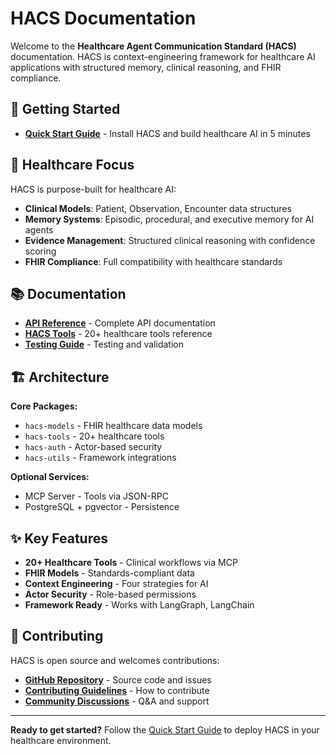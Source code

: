 # HACS Documentation

Welcome to the **Healthcare Agent Communication Standard (HACS)** documentation. HACS is context-engineering framework for healthcare AI applications with structured memory, clinical reasoning, and FHIR compliance.

## 🚀 **Getting Started**

- **[Quick Start Guide](quick-start.md)** - Install HACS and build healthcare AI in 5 minutes

## 🏥 **Healthcare Focus**

HACS is purpose-built for healthcare AI:

- **Clinical Models**: Patient, Observation, Encounter data structures
- **Memory Systems**: Episodic, procedural, and executive memory for AI agents
- **Evidence Management**: Structured clinical reasoning with confidence scoring
- **FHIR Compliance**: Full compatibility with healthcare standards

## 📚 **Documentation**

- **[API Reference](api-reference.md)** - Complete API documentation
- **[HACS Tools](hacs-tools.md)** - 20+ healthcare tools reference  
- **[Testing Guide](testing.md)** - Testing and validation

## 🏗️ **Architecture**

**Core Packages:**
- `hacs-models` - FHIR healthcare data models  
- `hacs-tools` - 20+ healthcare tools
- `hacs-auth` - Actor-based security
- `hacs-utils` - Framework integrations

**Optional Services:**
- MCP Server - Tools via JSON-RPC
- PostgreSQL + pgvector - Persistence

## ✨ **Key Features**

- **20+ Healthcare Tools** - Clinical workflows via MCP
- **FHIR Models** - Standards-compliant data  
- **Context Engineering** - Four strategies for AI
- **Actor Security** - Role-based permissions
- **Framework Ready** - Works with LangGraph, LangChain

## 🤝 **Contributing**

HACS is open source and welcomes contributions:

- **[GitHub Repository](https://github.com/solanovisitor/hacs-ai)** - Source code and issues
- **[Contributing Guidelines](../CONTRIBUTING.md)** - How to contribute
- **[Community Discussions](https://github.com/solanovisitor/hacs-ai/discussions)** - Q&A and support

---

**Ready to get started?** Follow the [Quick Start Guide](quick-start.md) to deploy HACS in your healthcare environment.